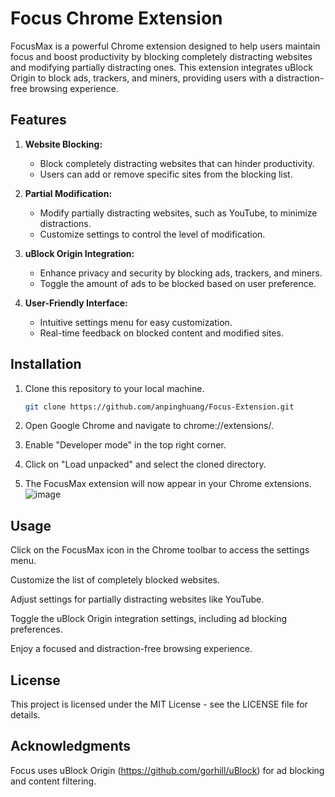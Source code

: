 # Focus Chrome Extension

FocusMax is a powerful Chrome extension designed to help users maintain focus and boost productivity by blocking completely distracting websites and modifying partially distracting ones. This extension integrates uBlock Origin to block ads, trackers, and miners, providing users with a distraction-free browsing experience.

## Features

1. **Website Blocking:**
   - Block completely distracting websites that can hinder productivity.
   - Users can add or remove specific sites from the blocking list.

2. **Partial Modification:**
   - Modify partially distracting websites, such as YouTube, to minimize distractions.
   - Customize settings to control the level of modification.

3. **uBlock Origin Integration:**
   - Enhance privacy and security by blocking ads, trackers, and miners.
   - Toggle the amount of ads to be blocked based on user preference.

4. **User-Friendly Interface:**
   - Intuitive settings menu for easy customization.
   - Real-time feedback on blocked content and modified sites.

## Installation

1. Clone this repository to your local machine.

   ```bash
   git clone https://github.com/anpinghuang/Focus-Extension.git

2. Open Google Chrome and navigate to chrome://extensions/.

3. Enable "Developer mode" in the top right corner.

4. Click on "Load unpacked" and select the cloned directory.

5. The FocusMax extension will now appear in your Chrome extensions.
   ![image](https://github.com/anpinghuang/Focus-Extension/assets/118650416/bae12c5b-6b1a-48e7-ade1-47648957647c)

## Usage
Click on the FocusMax icon in the Chrome toolbar to access the settings menu.

Customize the list of completely blocked websites.

Adjust settings for partially distracting websites like YouTube.

Toggle the uBlock Origin integration settings, including ad blocking preferences.

Enjoy a focused and distraction-free browsing experience.

## License
This project is licensed under the MIT License - see the LICENSE file for details.

## Acknowledgments
Focus uses uBlock Origin (https://github.com/gorhill/uBlock) for ad blocking and content filtering.
